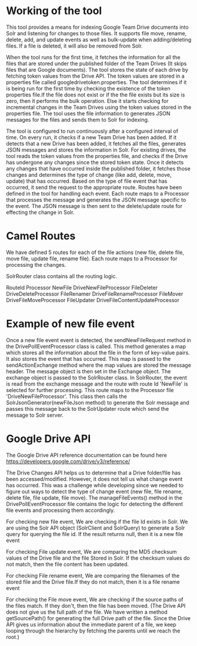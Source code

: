 # Working of the tool

This tool provides a means for indexing Google Team Drive documents into Solr and listening for changes to those files. It supports file move, rename, delete, add, and update events as well as bulk-update when adding/deleting files. If a file is deleted, it will also be removed from Solr.

When the tool runs for the first time, it fetches the information for all the files that are stored under the published folder of the Team Drives (It skips files that are Google documents). The tool stores the state of each drive by fetching token values from the Drive API. The token values are stored in a properties file called googledrivetoken.properties. The tool determines if it is being run for the first time by checking the existence of the token properties file.If the file does not exist or if the the file exists but its size is zero, then it performs the bulk operation. Else it starts checking for incremental changes in the Team Drives using the token values stored in the properties file. The tool uses the file information to generates JSON messages for the files and sends them to Solr for indexing.

The tool is configured to run continuously after a configured interval of time. On every run, it checks if a new Team Drive has been added. If it detects that a new Drive has been added, it fetches all the files, generates JSON messages and stores the information in Solr. For existing drives, the tool reads the token values from the properties file, and checks if the Drive has undergone any changes since the stored token state. Once it detects any changes that have occurred inside the published folder, it fetches those changes and determines the type of change (like add, delete, move, update) that has occurred. Based on the type of file event that has occurred, it send the request to the appropriate route. Routes have been defined in the tool for handling each event. Each route maps to a Processor that processes the message and generates the JSON message specific to the event. The JSON message is then sent to the delete/update route for effecting the change in Solr.

# Camel Routes

We have defined 5 routes for each of the file actions (new file, delete file, move file, update file, rename file).
Each route maps to a Processor for processing the changes.

SolrRouter class contains all the routing logic.

RouteId       Processor
NewFile       DriveNewFileProcessor
FileDeleter	  DriveDeleteProcessor
FileRenamer   DriveFileRenameProcessor
FileMover     DriveFileMoveProcessor
FileUpdater   DriveFileContentUpdateProcessor

# Example of new file event
Once a new file event event is detected, the sendNewFileRequest method in the DrivePollEventProcessor class is called. This method generates a map which stores all the information about the file in the form of key-value pairs. It also stores the event that has occurred. This map is passed to the sendActionExchange method where the map values are stored the message header. The message object is then set in the Exchange object. The exchange object is passed to the SolrRouter class. In SolrRouter, the event is read from the exchange message and the route with route Id 'NewFile' is selected for further processing. This route maps to the Processor file 'DriveNewFileProcessor'. This class then calls the SolrJsonGenerator(newFileJson method) to generate the Solr message and passes this message back to the SolrUpdater route which send the message to Solr server.

# Google Drive API

The Google Drive API reference documentation can be found here
https://developers.google.com/drive/v3/reference/

The Drive Changes API helps us to determine that a Drive folder/file has been accessed/modified. However, it does not tell us what change event has occurred. This was a challenge while developing since we needed to figure out ways to detect the type of change event (new file, file rename, delete file, file update, file move). The manageFileEvents() method in the DrivePollEventProcessor file contains the logic for detecting the different file events and processing them accordingly.

For checking new file event,
We are checking if the file Id exists in Solr. We are using the Solr API object (SolrClient and SolrQuery) to generate a Solr query for querying the file id. If the result returns null, then it is a new file event

For checking File update event,
We are comparing the MD5 checksum values of the Drive file and the file Stored in Solr. If the checksum values do not match, then the file content has been updated.

For checking File rename event,
We are comparing the filenames of the stored file and the Drive file.If they do not match, then it is a file rename event

For checking the File move event,
We are checking if the source paths of the files match. If they don't, then the file has been moved.
(The Drive API does not give us the full path of the file. We have written a method getSourcePath() for generating the full Drive path of the file. Since the Drive API gives us information about the immediate parent of a file, we keep looping through the hierarchy by fetching the parents until we reach the root.)
